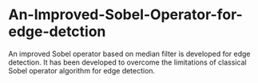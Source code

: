 # An-Improved-Sobel-Operator-for-edge-detction
An improved Sobel operator based on median filter is developed for edge detection. It has been developed to overcome the limitations of classical Sobel operator algorithm for edge detection.
